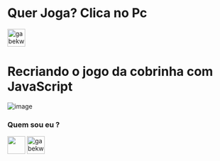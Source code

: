 # Quer Joga? Clica no Pc

<a href="https://gabriellekw.github.io/JogoMemoriaCat/" target="blank"><img align="center" src="https://cdn-icons-png.flaticon.com/512/3271/3271109.png" alt="gabekw.jgmemoriacat" height="40" width="40" /></a>
</p>

# Recriando o jogo da cobrinha com JavaScript

![image](https://user-images.githubusercontent.com/76081229/177204549-9f40c54b-6590-4617-81d6-852048a018fd.png)


<h3 align="left"> Quem sou eu ? <src="https://cdn-icons-png.flaticon.com/512/920/920938.png" alt="gabekw.twitter" height="40" width="40" /></a></h3>
<p align="left">
<a href="https://www.linkedin.com/in/gabriellekwsiqueira/" target="blank"><img align="center" src="https://cdn-icons-png.flaticon.com/512/145/145807.png" height="40" width="40" /></a> 
<a href="https://twitter.com/Gabrielle_kw" target="blank"><img align="center" src="https://cdn-icons-png.flaticon.com/512/145/145812.png" alt="gabekw.twitter" height="40" width="40" /></a>
</p>
